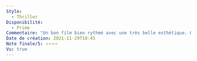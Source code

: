 ```yaml
---
Style:
  - Thriller
Disponibilité:
  - Prime
Commentaire: "Un bon film bien rythmé avec une très belle esthétique. On est plongé dans les clichés de l'Amérique \"parfaite\" des années 60 dans les \"suburbs\" riches. Bonus pour Matt Damon qui joue un rôle détestable mais intéressant. "
Date de création: 2021-11-29T10:45
Note finale/5: ⭐⭐⭐⭐
Vu: true
---
```

